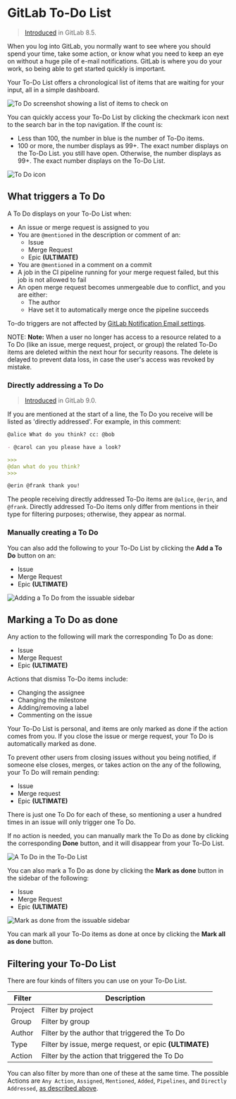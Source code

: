 # GitLab To-Do List

> [Introduced][ce-2817] in GitLab 8.5.

When you log into GitLab, you normally want to see where you should spend your
time, take some action, or know what you need to keep an eye on without
a huge pile of e-mail notifications. GitLab is where you do your work,
so being able to get started quickly is important.

Your To-Do List offers a chronological list of items that are waiting for your input, all
in a simple dashboard.

![To Do screenshot showing a list of items to check on](img/todos_index.png)

You can quickly access your To-Do List by clicking the checkmark icon next to the
search bar in the top navigation. If the count is:

- Less than 100, the number in blue is the number of To-Do items.
- 100 or more, the number displays as 99+. The exact number displays
  on the To-Do List.
you still have open. Otherwise, the number displays as 99+. The exact number
displays on the To-Do List.

![To Do icon](img/todos_icon.png)

## What triggers a To Do

A To Do displays on your To-Do List when:

- An issue or merge request is assigned to you
- You are `@mentioned` in the description or comment of an:
  - Issue
  - Merge Request
  - Epic **(ULTIMATE)**
- You are `@mentioned` in a comment on a commit
- A job in the CI pipeline running for your merge request failed, but this
  job is not allowed to fail
- An open merge request becomes unmergeable due to conflict, and you are either:
  - The author
  - Have set it to automatically merge once the pipeline succeeds

To-do triggers are not affected by [GitLab Notification Email settings](notifications.md).

NOTE: **Note:**
When a user no longer has access to a resource related to a To Do (like an issue, merge request, project, or group) the related To-Do items are deleted within the next hour for security reasons. The delete is delayed to prevent data loss, in case the user's access was revoked by mistake.

### Directly addressing a To Do

> [Introduced][ce-7926] in GitLab 9.0.

If you are mentioned at the start of a line, the To Do you receive will be listed
as 'directly addressed'. For example, in this comment:

```markdown
@alice What do you think? cc: @bob

- @carol can you please have a look?

>>>
@dan what do you think?
>>>

@erin @frank thank you!
```

The people receiving directly addressed To-Do items are `@alice`, `@erin`, and
`@frank`. Directly addressed To-Do items only differ from mentions in their type
for filtering purposes; otherwise, they appear as normal.

### Manually creating a To Do

You can also add the following to your To-Do List by clicking the **Add a To Do** button on an:

- Issue
- Merge Request
- Epic **(ULTIMATE)**

![Adding a To Do from the issuable sidebar](img/todos_add_todo_sidebar.png)

## Marking a To Do as done

Any action to the following will mark the corresponding To Do as done:

- Issue
- Merge Request
- Epic **(ULTIMATE)**

Actions that dismiss To-Do items include:

- Changing the assignee
- Changing the milestone
- Adding/removing a label
- Commenting on the issue

Your To-Do List is personal, and items are only marked as done if the action comes from
you. If you close the issue or merge request, your To Do is automatically
marked as done.

To prevent other users from closing issues without you being notified, if someone else closes, merges, or takes action on the any of the following, your To Do will remain pending:

- Issue
- Merge request
- Epic **(ULTIMATE)**

There is just one To Do for each of these, so mentioning a user a hundred times in an issue will only trigger one To Do.

If no action is needed, you can manually mark the To Do as done by clicking the
corresponding **Done** button, and it will disappear from your To-Do List.

![A To Do in the To-Do List](img/todo_list_item.png)

You can also mark a To Do as done by clicking the **Mark as done** button in the sidebar of the following:

- Issue
- Merge Request
- Epic **(ULTIMATE)**

![Mark as done from the issuable sidebar](img/todos_mark_done_sidebar.png)

You can mark all your To-Do items as done at once by clicking the **Mark all as
done** button.

## Filtering your To-Do List

There are four kinds of filters you can use on your To-Do List.

| Filter  | Description |
| ------- | ----------- |
| Project | Filter by project |
| Group   | Filter by group |
| Author  | Filter by the author that triggered the To Do |
| Type    | Filter by issue, merge request, or epic **(ULTIMATE)** |
| Action  | Filter by the action that triggered the To Do |

You can also filter by more than one of these at the same time. The possible Actions are `Any Action`, `Assigned`, `Mentioned`, `Added`, `Pipelines`, and `Directly Addressed`, [as described above](#what-triggers-a-to-do).

[ce-2817]: https://gitlab.com/gitlab-org/gitlab-foss/merge_requests/2817
[ce-7926]: https://gitlab.com/gitlab-org/gitlab-foss/merge_requests/7926
